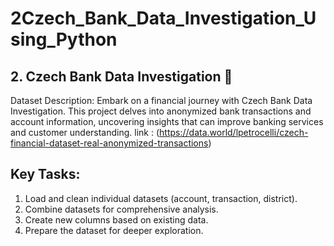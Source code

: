 # 2Czech_Bank_Data_Investigation_Using_Python

## 2. Czech Bank Data Investigation 💼

Dataset Description:
Embark on a financial journey with Czech Bank Data Investigation. This project delves into anonymized bank transactions and account information, uncovering insights that can improve banking services and customer understanding.
link : (https://data.world/lpetrocelli/czech-financial-dataset-real-anonymized-transactions)

## Key Tasks:

1) Load and clean individual datasets (account, transaction, district).
2) Combine datasets for comprehensive analysis.
3) Create new columns based on existing data.
4) Prepare the dataset for deeper exploration.
